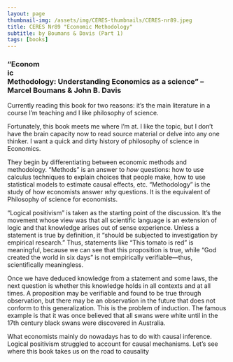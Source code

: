 ```yaml
---
layout: page
thumbnail-img: /assets/img/CERES-thumbnails/CERES-nr89.jpeg
title: CERES Nr89 "Economic Methodology" 
subtitle: by Boumans & Davis (Part 1)
tags: [books]
---
```


<div class="instagram-float-right">
  <blockquote class="instagram-media" data-instgrm-permalink="https://www.instagram.com/p/DIY5Ob0Npt5/?img_index=1" data-instgrm-version="14">
  </blockquote>
  <script async src="//www.instagram.com/embed.js"></script>
</div>

<h3>“Economic Methodology: Understanding Economics as a science” – Marcel Boumans & John B. Davis</h3>
Currently reading this book for two reasons: it’s the main literature in a course I’m teaching and I like philosophy of science.

Fortunately, this book meets me where I’m at. I like the topic, but I don’t have the brain capacity now to read source material or delve into any one thinker. I want a quick and dirty history of philosophy of science in Economics.

They begin by differentiating between economic methods and methodology. “Methods” is an answer to *how* questions: how to use calculus techniques to explain choices that people make, how to use statistical models to estimate causal effects, etc. “Methodology” is the study of how economists answer *why* questions. It is the equivalent of Philosophy of science for economists.

“Logical positivism” is taken as the starting point of the discussion. It’s the movement whose view was that all scientific language is an extension of logic and that knowledge arises out of sense experience. Unless a statement is true by definition, it “should be subjected to investigation by empirical research.” Thus, statements like “This tomato is red” is meaningful, because we can see that this proposition is true, while “God created the world in six days” is not empirically verifiable—thus, scientifically meaningless.

Once we have deduced knowledge from a statement and some laws, the next question is whether this knowledge holds in all contexts and at all times. A proposition may be verifiable and found to be true through observation, but there may be an observation in the future that does not conform to this generalization. This is the problem of induction. The famous example is that it was once believed that all swans were white until in the 17th century black swans were discovered in Australia.

What economists mainly do nowadays has to do with causal inference. Logical positivism struggled to account for causal mechanisms. Let’s see where this book takes us on the road to causality

<style>
.instagram-float-right {
  float: right;
  margin: 0 0 20px 30px;
  max-width: 400px;
  width: 100%;
}

.instagram-float-right .instagram-media {
  max-width: 100% !important;
  min-width: 300px !important;
}

@media (max-width: 768px) {
  .instagram-float-right {
    float: none;
    margin: 0 0 20px 0;
    max-width: 100%;
  }
}
</style>

